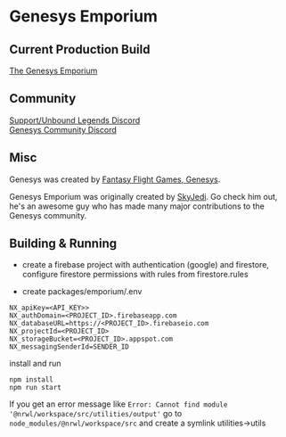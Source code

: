 # Genesys Emporium

## Current Production Build

[The Genesys Emporium](https://genesysemporium.com)

## Community

[Support/Unbound Legends Discord](https://discord.gg/wc7BGW5)  
[Genesys Community Discord](https://discord.gg/XphjJxM)

## Misc

Genesys was created by [Fantasy Flight Games, Genesys](https://www.fantasyflightgames.com/en/products/genesys).

Genesys Emporium was originally created by [SkyJedi](https://twitter.com/SkyJedi).
Go check him out, he's an awesome guy who has made many major contributions to the Genesys community.

## Building & Running
- create a firebase project with authentication (google) and firestore, configure firestore permissions with rules from firestore.rules

- create packages/emporium/.env
```
NX_apiKey=<API_KEY>>
NX_authDomain=<PROJECT_ID>.firebaseapp.com
NX_databaseURL=https://<PROJECT_ID>.firebaseio.com
NX_projectId=<PROJECT_ID>
NX_storageBucket=<PROJECT_ID>.appspot.com
NX_messagingSenderId=SENDER_ID
```

install and run
```
npm install
npm run start
```
If you get an error message like
`Error: Cannot find module '@nrwl/workspace/src/utilities/output'`
go to `node_modules/@nrwl/workspace/src` and create a symlink utilities->utils

